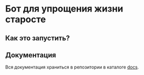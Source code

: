 # Бот для упрощения жизни старосте

## Как это запустить?

## Документация

Вся документация храниться в репозитории в каталоге [docs](./docs/README.md).
